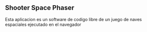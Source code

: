 ## Shooter Space Phaser

Esta aplicacion es un software de codigo libre de un juego de naves espaciales ejecutado en el navegador
